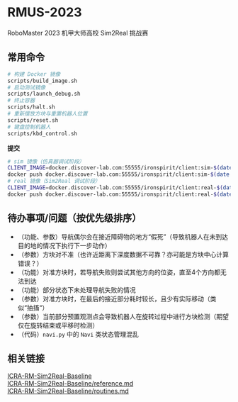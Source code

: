 # RMUS-2023
RoboMaster 2023 机甲大师高校 Sim2Real 挑战赛

## 常用命令
```bash
# 构建 Docker 镜像
scripts/build_image.sh
# 启动测试镜像
scripts/launch_debug.sh
# 终止容器
scripts/halt.sh
# 重新摆放方块与重置机器人位置
scripts/reset.sh
# 键盘控制机器人
scripts/kbd_control.sh
```

**提交**  

```bash
# sim 镜像（仿真器调试阶段）
CLIENT_IMAGE=docker.discover-lab.com:55555/ironspirit/client:sim-$(date +"%Y%m%d") bash scripts/build_image.sh
docker push docker.discover-lab.com:55555/ironspirit/client:sim-$(date +"%Y%m%d")
# real 镜像（Sim2Real 调试阶段）
CLIENT_IMAGE=docker.discover-lab.com:55555/ironspirit/client:real-$(date +"%Y%m%d") bash scripts/build_image.sh
docker push docker.discover-lab.com:55555/ironspirit/client:real-$(date +"%Y%m%d")
```

## 待办事项/问题（按优先级排序）

- （功能、参数）导航偶尔会在接近障碍物的地方“假死”（导致机器人在未到达目的地的情况下执行下一步动作）
- （参数）方块对不准（也许近距离下深度数据不可靠？亦可能是方块中心计算错误？）
- （功能）对准方块时，若导航失败则尝试其他方向的位姿，直至4个方向都无法到达
- （功能）部分状态下未处理导航失败的情况
- （参数）对准方块时，在最后的接近部分耗时较长，且少有实际移动（类似“抽搐“）
- （参数）当前部分预置观测点会导致机器人在旋转过程中进行方块检测（期望仅在旋转结束或平移时检测）
- （代码）`navi.py` 中的 `Navi` 类状态管理混乱

## 相关链接
[ICRA-RM-Sim2Real-Baseline](https://github.com/AIR-DISCOVER/ICRA-RM-Sim2real-Baseline)  
[ICRA-RM-Sim2Real-Baseline/reference.md](https://github.com/AIR-DISCOVER/ICRA-RM-Sim2Real-Baseline/blob/master/reference.md)  
[ICRA-RM-Sim2Real-Baseline/routines.md](https://github.com/AIR-DISCOVER/ICRA-RM-Sim2Real-Baseline/blob/master/routines.md)  
